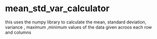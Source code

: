 # mean_std_var_calculator

this uses the numpy library to calculate the mean, standard deviation, variance , maximum ,minimum values of the data given acroos each row and columns
